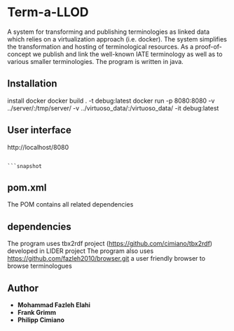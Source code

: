 
Term-a-LLOD
================================
A system for transforming and publishing terminologies as linked data which relies on a virtualization approach (i.e. docker). The system simplifies the transformation and hosting of terminological resources. As a proof-of-concept we publish and link the well-known IATE terminology as well as to various smaller terminologies. The program is written in java.

Installation
------------
install docker
docker build . -t debug:latest
docker run -p 8080:8080 -v ../server/:/tmp/server/ -v ../virtuoso_data/:/virtuoso_data/ -it debug:latest

User interface
------------
http://localhost/8080
```

```snapshot

```


## pom.xml
The POM contains all related dependencies

## dependencies
The program uses tbx2rdf project (https://github.com/cimiano/tbx2rdf) developed in LIDER project
The program also uses https://github.com/fazleh2010/browser.git a user friendly browser to browse terminologues


## Author
* **Mohammad Fazleh Elahi**
* **Frank Grimm**
* **Philipp Cimiano**
